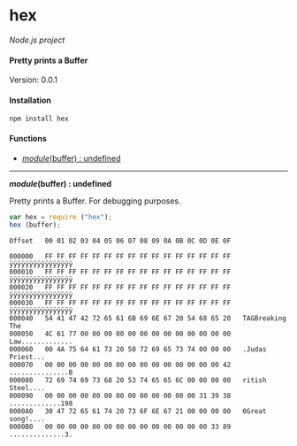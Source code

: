 hex
===

_Node.js project_

#### Pretty prints a Buffer ####

Version: 0.0.1

#### Installation ####

```
npm install hex
```

#### Functions ####

- [_module_(buffer) : undefined](#hex)

---

<a name="hex"></a>
___module_(buffer) : undefined__

Pretty prints a Buffer. For debugging purposes.

```javascript
var hex = require ("hex");
hex (buffer);
```

```
Offset   00 01 02 03 04 05 06 07 08 09 0A 0B 0C 0D 0E 0F

000000   FF FF FF FF FF FF FF FF FF FF FF FF FF FF FF FF   ÿÿÿÿÿÿÿÿÿÿÿÿÿÿÿÿ
000010   FF FF FF FF FF FF FF FF FF FF FF FF FF FF FF FF   ÿÿÿÿÿÿÿÿÿÿÿÿÿÿÿÿ
000020   FF FF FF FF FF FF FF FF FF FF FF FF FF FF FF FF   ÿÿÿÿÿÿÿÿÿÿÿÿÿÿÿÿ
000030   FF FF FF FF FF FF FF FF FF FF FF FF FF FF FF FF   ÿÿÿÿÿÿÿÿÿÿÿÿÿÿÿÿ
000040   54 41 47 42 72 65 61 6B 69 6E 67 20 54 68 65 20   TAGBreaking The
000050   4C 61 77 00 00 00 00 00 00 00 00 00 00 00 00 00   Law.............
000060   00 4A 75 64 61 73 20 50 72 69 65 73 74 00 00 00   .Judas Priest...
000070   00 00 00 00 00 00 00 00 00 00 00 00 00 00 00 42   ...............B
000080   72 69 74 69 73 68 20 53 74 65 65 6C 00 00 00 00   ritish Steel....
000090   00 00 00 00 00 00 00 00 00 00 00 00 00 31 39 38   .............198
0000A0   30 47 72 65 61 74 20 73 6F 6E 67 21 00 00 00 00   0Great song!....
0000B0   00 00 00 00 00 00 00 00 00 00 00 00 00 00 33 89   ..............3.
```